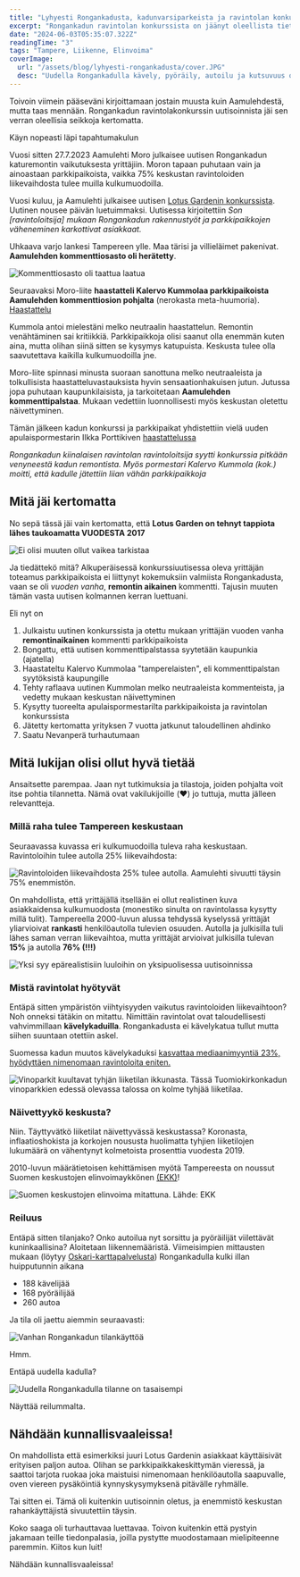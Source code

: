 ```yaml
---
title: "Lyhyesti Rongankadusta, kadunvarsiparkeista ja ravintolan konkurssista"
excerpt: "Rongankadun ravintolan konkurssista on jäänyt oleellista tietoa kertomatta."
date: "2024-06-03T05:35:07.322Z"
readingTime: "3"
tags: "Tampere, Liikenne, Elinvoima"
coverImage:
  url: "/assets/blog/lyhyesti-rongankadusta/cover.JPG"
  desc: "Uudella Rongankadulla kävely, pyöräily, autoilu ja kutsuvuus ovat huomioitu tasapuolisesti. Tässä ajetaan uudella pyörätiellä"
---
```


Toivoin viimein pääseväni kirjoittamaan jostain muusta kuin Aamulehdestä, mutta taas mennään. Rongankadun ravintolakonkurssin uutisoinnista jäi sen verran oleellisia seikkoja kertomatta. 

Käyn nopeasti läpi tapahtumakulun

Vuosi sitten 27.7.2023 Aamulehti Moro julkaisee uutisen Rongankadun katuremontin vaikutuksesta yrittäjiin. Moron tapaan puhutaan vain ja ainoastaan parkkipaikoista, vaikka 75% keskustan ravintoloiden liikevaihdosta tulee muilla kulkumuodoilla.

Vuosi kuluu, ja Aamulehti julkaisee uutisen [Lotus Gardenin konkurssista](https://www.aamulehti.fi/talous/art-2000010458719.html). Uutinen nousee päivän luetuimmaksi. Uutisessa kirjoitettiin *Son \[ravintoloitsija\] mukaan Rongankadun rakennustyöt ja parkkipaikkojen väheneminen karkottivat asiakkaat.*

Uhkaava varjo lankesi Tampereen ylle. Maa tärisi ja villieläimet pakenivat. **Aamulehden kommenttiosasto oli herätetty**.

![Kommenttiosasto oli taattua laatua](/assets/blog/lyhyesti-rongankadusta/kommentit.jpg)

Seuraavaksi Moro-liite **haastatteli Kalervo Kummolaa parkkipaikoista Aamulehden kommenttiosion pohjalta** (nerokasta meta-huumoria). [Haastattelu](https://www.aamulehti.fi/moro/art-2000010466460.html)

Kummola antoi mielestäni melko neutraalin haastattelun. Remontin venähtäminen sai kritiikkiä. Parkkipaikkoja olisi saanut olla enemmän kuten aina, mutta olihan siinä sitten se kysymys katupuista. Keskusta tulee olla saavutettava kaikilla kulkumuodoilla jne.

Moro-liite spinnasi minusta suoraan sanottuna melko neutraaleista ja tolkullisista haastatteluvastauksista hyvin sensaationhakuisen jutun. Jutussa jopa puhutaan kaupunkilaisista, ja tarkoitetaan **Aamulehden kommenttipalstaa**. Mukaan vedettiin luonnollisesti myös keskustan oletettu näivettyminen.

Tämän jälkeen kadun konkurssi ja parkkipaikat yhdistettiin vielä uuden apulaispormestarin Ilkka Porttikiven [haastattelussa](https://www.aamulehti.fi/tampere/art-2000010468843.html) 

*Rongankadun kiinalaisen ravintolan ravintoloitsija syytti konkurssia pitkään venyneestä kadun remontista. Myös pormestari Kalervo Kummola (kok.) moitti, että kadulle jätettiin liian vähän parkkipaikkoja*

## Mitä jäi kertomatta

No sepä tässä jäi vain kertomatta, että **Lotus Garden on tehnyt tappiota lähes taukoamatta VUODESTA 2017**

![Ei olisi muuten ollut vaikea tarkistaa](/assets/blog/lyhyesti-rongankadusta/voitto.jpg)

Ja tiedättekö mitä? Alkuperäisessä konkurssiuutisessa oleva yrittäjän toteamus parkkipaikoista ei liittynyt kokemuksiin valmiista Rongankadusta, vaan se oli *vuoden vanha*, **remontin aikainen** kommentti. Tajusin muuten tämän vasta uutisen kolmannen kerran luettuani.

Eli nyt on

1. Julkaistu uutinen konkurssista ja otettu mukaan yrittäjän vuoden vanha **remontinaikainen** kommentti parkkipaikoista
2. Bongattu, että uutisen kommenttipalstassa syytetään kaupunkia (ajatella)
3. Haastateltu Kalervo Kummolaa "tamperelaisten", eli kommenttipalstan syytöksistä kaupungille
4. Tehty raflaava uutinen Kummolan melko neutraaleista kommenteista, ja vedetty mukaan keskustan näivettyminen
5. Kysytty tuoreelta apulaispormestarilta parkkipaikoista ja ravintolan konkurssista
6. Jätetty kertomatta yrityksen 7 vuotta jatkunut taloudellinen ahdinko
8. Saatu Nevanperä turhautumaan

## Mitä lukijan olisi ollut hyvä tietää

Ansaitsette parempaa. Jaan nyt tutkimuksia ja tilastoja, joiden pohjalta voit itse pohtia tilannetta. Nämä ovat vakilukijoille (❤️) jo tuttuja, mutta jälleen relevantteja.

### Millä raha tulee Tampereen keskustaan

Seuraavassa kuvassa eri kulkumuodoilla tuleva raha keskustaan. Ravintoloihin tulee autolla 25% liikevaihdosta:

![Ravintoloiden liikevaihdosta 25% tulee autolla. Aamulehti sivuutti täysin 75% enemmistön.](/assets/blog/80-luku-vs-nykyaika/kulkutapa-kulutus-tre.jpg)

On mahdollista, että yrittäjällä itsellään ei ollut realistinen kuva asiakkaidensa kulkumuodosta (monestiko sinulta on ravintolassa kysytty millä tulit). Tampereella 2000-luvun alussa tehdyssä kyselyssä yrittäjät yliarvioivat **rankasti** henkilöautolla tulevien osuuden. Autolla ja julkisilla tuli lähes saman verran liikevaihtoa, mutta yrittäjät arvioivat julkisilla tulevan **15%** ja autolla **76% (!!!)**

![Yksi syy epärealistisiin luuloihin on yksipuolisessa uutisoinnissa](/assets/blog/80-luku-vs-nykyaika/kulkutapa-vanha-tre.jpeg)

### Mistä ravintolat hyötyvät

Entäpä sitten ympäristön viihtyisyyden vaikutus ravintoloiden liikevaihtoon? Noh onneksi tätäkin on mitattu. Nimittäin ravintolat ovat taloudellisesti vahvimmillaan **kävelykaduilla**. Rongankadusta ei kävelykatua tullut mutta siihen suuntaan otettiin askel.

Suomessa kadun muutos kävelykaduksi [kasvattaa mediaanimyyntiä 23%, hyödyttäen nimenomaan ravintoloita eniten.](https://www.hel.fi/static/liitteet/kaupunkiymparisto/julkaisut/aineistot/aineistoja-09-20.pdf)

![Vinoparkit kuultavat tyhjän liiketilan ikkunasta. Tässä Tuomiokirkonkadun vinoparkkien edessä olevassa talossa on kolme tyhjää liiketilaa.](/assets/blog/lyhyesti-rongankadusta/IMG_6606.JPG)

### Näivettyykö keskusta?

Niin. Täyttyvätkö liiketilat näivettyvässä keskustassa? Koronasta, inflaatioshokista ja korkojen noususta huolimatta tyhjien liiketilojen lukumäärä on vähentynyt kolmetoista prosenttia vuodesta 2019. 

2010-luvun määrätietoisen kehittämisen myötä Tampereesta on noussut Suomen keskustojen elinvoimaykkönen [(EKK)](https://www.salokorpi.com/wp-content/uploads/2023/05/EKK-Suomen-TOP-12-elinvoimaiset-kaupunkikeskustat.pdf)!

![Suomen keskustojen elinvoima mitattuna. Lähde: EKK](/assets/blog/lyhyesti-rongankadusta/ekk.jpg)

### Reiluus

Entäpä sitten tilanjako? Onko autoilua nyt sorsittu ja pyöräilijät viilettävät kuninkaallisina? Aloitetaan liikennemääristä. Viimeisimpien mittausten mukaan (löytyy [Oskari-karttapalvelusta](https://kartat.tampere.fi/oskari/)) Rongankadulla kulki illan huipputunnin aikana

- 188 kävelijää
- 168 pyöräilijää
- 260 autoa

Ja tila oli jaettu aiemmin seuraavasti:

![Vanhan Rongankadun tilankäyttöä](/assets/blog/lyhyesti-rongankadusta/vanha-rongankatu-katutila.jpg)

Hmm.

Entäpä uudella kadulla?

![Uudella Rongankadulla tilanne on tasaisempi](/assets/blog/lyhyesti-rongankadusta/uusi-rongankatu-katutila.jpg)

Näyttää reilummalta.

## Nähdään kunnallisvaaleissa!

On mahdollista että esimerkiksi juuri Lotus Gardenin asiakkaat käyttäisivät erityisen paljon autoa. Olihan se parkkipaikkakeskittymän vieressä, ja saattoi tarjota ruokaa joka maistuisi nimenomaan henkilöautolla saapuvalle, oven viereen pysäköintiä kynnyskysymyksenä pitävälle ryhmälle. 

Tai sitten ei. Tämä oli kuitenkin uutisoinnin oletus, ja enemmistö keskustan rahankäyttäjistä sivuutettiin täysin. 

Koko saaga oli turhauttavaa luettavaa. Toivon kuitenkin että pystyin jakamaan teille tiedonpalasia, joilla pystytte muodostamaan mielipiteenne paremmin. Kiitos kun luit!

Nähdään kunnallisvaaleissa!

<getnotified></getnotified>

